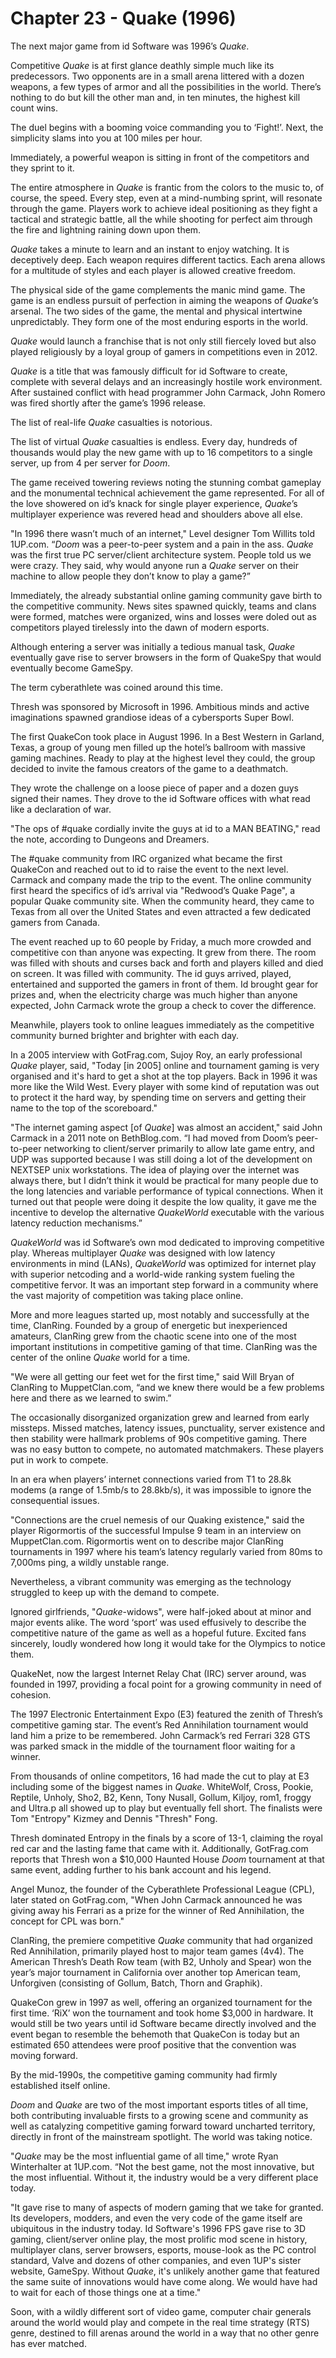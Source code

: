 # Chapter 23 - Quake (1996)

The next major game from id Software was 1996’s *Quake*. 

Competitive *Quake* is at first glance deathly simple much like its predecessors. Two opponents are in a small arena littered with a dozen weapons, a few types of armor and all the possibilities in the world. There’s nothing to do but kill the other man and, in ten minutes, the highest kill count wins.

The duel begins with a booming voice commanding you to ‘Fight!’. Next, the simplicity slams into you at 100 miles per hour. 

Immediately, a powerful weapon is sitting in front of the competitors and they sprint to it. 

The entire atmosphere in *Quake* is frantic from the colors to the music to, of course, the speed. Every step, even at a mind-numbing sprint, will resonate through the game. Players work to achieve ideal positioning as they fight a tactical and strategic battle, all the while shooting for perfect aim through the fire and lightning raining down upon them.

*Quake* takes a minute to learn and an instant to enjoy watching. It is deceptively deep. Each weapon requires different tactics. Each arena allows for a multitude of styles and each player is allowed creative freedom. 

The physical side of the game complements the manic mind game. The game is an endless pursuit of perfection in aiming the weapons of *Quake*’s arsenal. The two sides of the game, the mental and physical intertwine unpredictably. They form one of the most enduring esports in the world.

*Quake* would launch a franchise that is not only still fiercely loved but also played religiously by a loyal group of gamers in competitions even in 2012.

*Quake* is a title that was famously difficult for id Software to create, complete with several delays and an increasingly hostile work environment. After sustained conflict with head programmer John Carmack, John Romero was fired shortly after the game’s 1996 release.

The list of real-life *Quake* casualties is notorious. 

The list of virtual *Quake* casualties is endless. Every day, hundreds of thousands would play the new game with up to 16 competitors to a single server, up from 4 per server for *Doom*.

The game received towering reviews noting the stunning combat gameplay and the monumental technical achievement the game represented. For all of the love showered on id’s knack for single player experience, *Quake*’s multiplayer experience was revered head and shoulders above all else.

"In 1996 there wasn’t much of an internet," Level designer Tom Willits told 1UP.com. “*Doom* was a peer-to-peer system and a pain in the ass. *Quake* was the first true PC server/client architecture system. People told us we were crazy. They said, why would anyone run a *Quake* server on their machine to allow people they don’t know to play a game?”

Immediately, the already substantial online gaming community gave birth to the competitive community. News sites spawned quickly, teams and clans were formed, matches were organized, wins and losses were doled out as competitors played tirelessly into the dawn of modern esports. 

Although entering a server was initially a tedious manual task, *Quake* eventually gave rise to server browsers in the form of QuakeSpy that would eventually become GameSpy.

The term cyberathlete was coined around this time. 

Thresh was sponsored by Microsoft in 1996. Ambitious minds and active imaginations spawned grandiose ideas of a cybersports Super Bowl. 

The first QuakeCon took place in August 1996. In a Best Western in Garland, Texas, a group of young men filled up the hotel’s ballroom with massive gaming machines. Ready to play at the highest level they could, the group decided to invite the famous creators of the game to a deathmatch.

They wrote the challenge on a loose piece of paper and a dozen guys signed their names. They drove to the id Software offices with what read like a declaration of war.

"The ops of #quake cordially invite the guys at id to a MAN BEATING," read the note, according to Dungeons and Dreamers.

The #quake community from IRC organized what became the first QuakeCon and reached out to id to raise the event to the next level. Carmack and company made the trip to the event. The online community first heard the specifics of id’s arrival via "Redwood’s Quake Page", a popular Quake community site. When the community heard, they came to Texas from all over the United States and even attracted a few dedicated gamers from Canada.

The event reached up to 60 people by Friday, a much more crowded and competitive con than anyone was expecting. It grew from there. The room was filled with shouts and curses back and forth and players killed and died on screen. It was filled with community. The id guys arrived, played, entertained and supported the gamers in front of them. Id brought gear for prizes and, when the electricity charge was much higher than anyone expected, John Carmack wrote the group a check to cover the difference.

Meanwhile, players took to online leagues immediately as the competitive community burned brighter and brighter with each day.

In a 2005 interview with GotFrag.com, Sujoy Roy, an early professional *Quake* player, said, "Today [in 2005] online and tournament gaming is very organised and it's hard to get a shot at the top players. Back in 1996 it was more like the Wild West. Every player with some kind of reputation was out to protect it the hard way, by spending time on servers and getting their name to the top of the scoreboard."

"The internet gaming aspect [of *Quake*] was almost an accident," said John Carmack in a 2011 note on BethBlog.com. “I had moved from Doom’s peer-to-peer networking to client/server primarily to allow late game entry, and UDP was supported because I was still doing a lot of the development on NEXTSEP unix workstations. The idea of playing over the internet was always there, but I didn’t think it would be practical for many people due to the long latencies and variable performance of typical connections. When it turned out that people were doing it despite the low quality, it gave me the incentive to develop the alternative *QuakeWorld* executable with the various latency reduction mechanisms.”

*QuakeWorld* was id Software’s own mod dedicated to improving competitive play. Whereas multiplayer *Quake* was designed with low latency environments in mind (LANs), *QuakeWorld* was optimized for internet play with superior netcoding and a world-wide ranking system fueling the competitive fervor. It was an important step forward in a community where the vast majority of competition was taking place online.

More and more leagues started up, most notably and successfully at the time, ClanRing. Founded by a group of energetic but inexperienced amateurs, ClanRing grew from the chaotic scene into one of the most important institutions in competitive gaming of that time. ClanRing was the center of the online *Quake* world for a time.

"We were all getting our feet wet for the first time," said Will Bryan of ClanRing to MuppetClan.com, “and we knew there would be a few problems here and there as we learned to swim.”

The occasionally disorganized organization grew and learned from early missteps. Missed matches, latency issues, punctuality, server existence and then stability were hallmark problems of 90s competitive gaming. There was no easy button to compete, no automated matchmakers.  These players put in work to compete.

In an era when players’ internet connections varied from T1 to 28.8k modems (a range of 1.5mb/s to 28.8kb/s), it was impossible to ignore the consequential issues.

"Connections are the cruel nemesis of our Quaking existence," said the player Rigormortis of the successful Impulse 9 team in an interview on MuppetClan.com. Rigormortis went on to describe major ClanRing tournaments in 1997 where his team’s latency regularly varied from 80ms to 7,000ms ping, a wildly unstable range.

Nevertheless, a vibrant community was emerging as the technology struggled to keep up with the demand to compete.

Ignored girlfriends, "*Quake*-widows", were half-joked about at minor and major events alike. The word ‘sport’ was used effusively to describe the competitive nature of the game as well as a hopeful future. Excited fans sincerely, loudly wondered how long it would take for the Olympics to notice them.

QuakeNet, now the largest Internet Relay Chat (IRC) server around, was founded in 1997, providing a focal point for a growing community in need of cohesion.

The 1997 Electronic Entertainment Expo (E3) featured the zenith of Thresh’s competitive gaming star. The event’s Red Annihilation tournament would land him a prize to be remembered. John Carmack’s red Ferrari 328 GTS was parked smack in the middle of the tournament floor waiting for a winner.

From thousands of online competitors, 16 had made the cut to play at E3 including some of the biggest names in *Quake*. WhiteWolf, Cross, Pookie, Reptile, Unholy, Sho2, B2, Kenn, Tony Nusall, Gollum, Kiljoy, rom1, froggy and Ultra.p all showed up to play but eventually fell short. The finalists were Tom "Entropy" Kizmey and Dennis "Thresh" Fong. 

Thresh dominated Entropy in the finals by a score of 13-1, claiming the royal red car and the lasting fame that came with it. Additionally, GotFrag.com reports that Thresh won a $10,000 Haunted House *Doom* tournament at that same event, adding further to his bank account and his legend.

Angel Munoz, the founder of the Cyberathlete Professional League (CPL), later stated on GotFrag.com, "When John Carmack announced he was giving away his Ferrari as a prize for the winner of Red Annihilation, the concept for CPL was born."

ClanRing, the premiere competitive *Quake* community that had organized Red Annihilation, primarily played host to major team games (4v4). The American Thresh’s Death Row team (with B2, Unholy and Spear) won the year’s major tournament in California over another top American team, Unforgiven (consisting of Gollum, Batch, Thorn and Graphik).

QuakeCon grew in 1997 as well, offering an organized tournament for the first time. ‘RiX’ won the tournament and took home $3,000 in hardware. It would still be two years until id Software became directly involved and the event began to resemble the behemoth that QuakeCon is today but an estimated 650 attendees were proof positive that the convention was moving forward.

By the mid-1990s, the competitive gaming community had firmly established itself online.

*Doom* and *Quake* are two of the most important esports titles of all time, both contributing invaluable firsts to a growing scene and community as well as catalyzing competitive gaming forward toward uncharted territory, directly in front of the mainstream spotlight. The world was taking notice. 

"*Quake* may be the most influential game of all time," wrote Ryan Winterhalter at 1UP.com. “Not the best game, not the most innovative, but the most influential. Without it, the industry would be a very different place today. 

"It gave rise to many of aspects of modern gaming that we take for granted. Its developers, modders, and even the very code of the game itself are ubiquitous in the industry today. Id Software's 1996 FPS gave rise to 3D gaming, client/server online play, the most prolific mod scene in history, multiplayer clans, server browsers, esports, mouse-look as the PC control standard, Valve and dozens of other companies, and even 1UP's sister website, GameSpy. Without *Quake*, it's unlikely another game that featured the same suite of innovations would have come along. We would have had to wait for each of those things one at a time."

Soon, with a wildly different sort of video game, computer chair generals around the world would play and compete in the real time strategy (RTS) genre, destined to fill arenas around the world in a way that no other genre has ever matched.